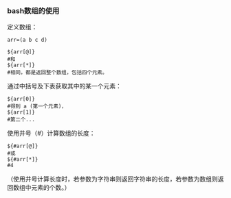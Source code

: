 ### bash数组的使用

定义数组： 

```shell
arr=(a b c d)
```

```shell
${arr[@]}
#和 
${arr[*]}
#相同，都是返回整个数组，包括四个元素。
```

通过中括号及下表获取其中的某一个元素：

```shell
${arr[0]}
#得到 a (第一个元素)，
${arr[1]}
#第二个...
```

使用井号（#）计算数组的长度：

```shell
${#arr[@]}
#或
${#arr[*]}
#4
```

（使用井号计算长度时，若参数为字符串则返回字符串的长度，若参数为数组则返回数组中元素的个数。）

